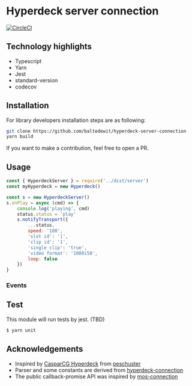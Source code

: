 # Hyperdeck server connection

[![CircleCI](https://circleci.com/gh/baltedewit/hyperdeck-server-connection.svg?style=svg)](https://circleci.com/gh/baltedewit/hyperdeck-server-connection)

## Technology highlights

- Typescript
- Yarn
- Jest
- standard-version
- codecov

## Installation

<!-- For usage by library consumers installation is as easy as:
```sh
yarn add hyperdeck-server-connection
``` -->

For library developers installation steps are as following:

```sh
git clone https://github.com/baltedewit/hyperdeck-server-connection
yarn build
```

If you want to make a contribution, feel free to open a PR.

## Usage

```javascript
const { HyperdeckServer } = require('../dist/server')
const myHyperdeck = new Hyperdeck()

const s = new HyperdeckServer()
s.onPlay = async (cmd) => {
	console.log('playing', cmd)
	status.status = 'play'
	s.notifyTransport({
		...status,
		speed: '100',
		'slot id': '1',
		'clip id': '1',
		'single clip': 'true',
		'video format': '1080i50',
		loop: false
	})
}
```

### Events

## Test

This module will run tests by jest. (TBD)

```sh
$ yarn unit
```

## Acknowledgements

- Inspired by [CasparCG Hyperdeck](https://github.com/peschuster/casparcg-hyperdeck) from [peschuster](https://github.com/peschuster)
- Parser and some constants are derived from [hyperdeck-connection](https://github.com/nrkno/tv-automation-hyperdeck-connection)
- The public callback-promise API was inspired by [mos-connection](https://github.com/nrkno/tv-automation-mos-connection)
